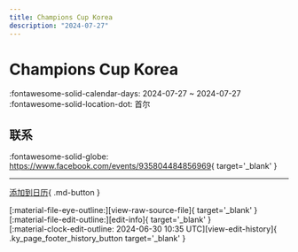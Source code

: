 ```yaml
---
title: Champions Cup Korea
description: "2024-07-27"
---
```


# Champions Cup Korea 

:fontawesome-solid-calendar-days: 2024-07-27 ~ 2024-07-27  
:fontawesome-solid-location-dot: 首尔  

## 联系

:fontawesome-solid-globe: <https://www.facebook.com/events/935804484856969>{ target='_blank' }  

---

[添加到日历](https://swing.news/ics/zh-Hans/2024/ko_KR/champions-cup-korea-2024.ics){ .md-button }

<div class="ky_page_footer" markdown>
<div class="ky_page_footer_trailing" markdown="span">
[:material-file-eye-outline:][view-raw-source-file]{ target='_blank' }
[:material-file-edit-outline:][edit-info]{ target='_blank' }
</div>
<div class="ky_page_footer_leading" markdown="span">
[:material-clock-edit-outline: 2024-06-30 10:35 UTC][view-edit-history]{ .ky_page_footer_history_button target='_blank' }
</div>
</div>

[view-raw-source-file]: https://github.com/swingdance/events/blob/main/2024/ko_KR/champions-cup-korea-2024.json "查看原始源文件"
[edit-info]: https://github.com/swingdance/events/issues/new?assignees=&labels=update+event&projects=&template=03-update_entity.yml&title=%5B2024%2Fko_KR%5D%20Update%20Event%3A%20Champions%20Cup%20Korea&region=ko_KR&year=2024&id=champions-cup-korea-2024&name=Champions%20Cup%20Korea&org_id= "编辑信息"

[view-edit-history]: https://github.com/swingdance/events/commits/main/2024/ko_KR/champions-cup-korea-2024.json "查看编辑历史"
